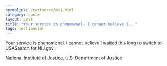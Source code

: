 ```yaml
---
permalink: /customers/nij.html
category: quote
layout: post
title: "Your service is phenomenal. I cannot believe I..."
tags: testimonial
---
```

Your service is phenomenal. I cannot believe I waited this long to switch to USASearch for NIJ.gov.
<p><a href="http://www.nij.gov">National Institute of Justice</a>, U.S. Department of Justice</p>
